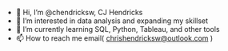 - 👋 Hi, I’m @chendricksw, CJ Hendricks
- 👀 I’m interested in data analysis and expanding my skillset
- 🌱 I’m currently learning SQL, Python, Tableau, and other tools
- 📫 How to reach me email( chrishendricksw@outlook.com )

<!---
chendricksw/chendricksw is a ✨ special ✨ repository because its `README.md` (this file) appears on your GitHub profile.
You can click the Preview link to take a look at your changes.
--->
